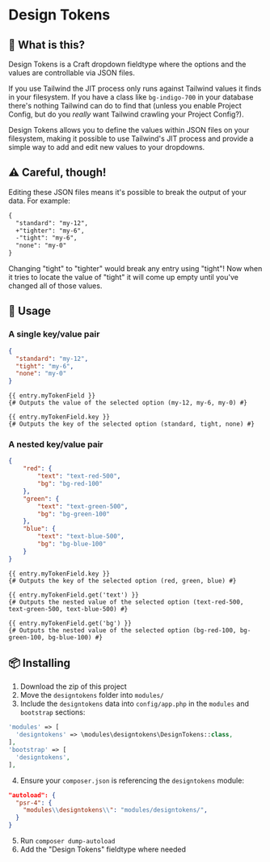 # Design Tokens

## 🤔 What is this?
Design Tokens is a Craft dropdown fieldtype where the options and the values are controllable via JSON files.

If you use Tailwind the JIT process only runs against Tailwind values it finds in your filesystem. If you have a class like `bg-indigo-700` in your database there's nothing Tailwind can do to find that (unless you enable Project Config, but do you _really_ want Tailwind crawling your Project Config?).

Design Tokens allows you to define the values within JSON files on your filesystem, making it possible to use Tailwind's JIT process and provide a simple way to add and edit new values to your dropdowns.

## ⚠️ Careful, though!

Editing these JSON files means it's possible to break the output of your data. For example:

```diff
{
  "standard": "my-12",
  +"tighter": "my-6",
  -"tight": "my-6",
  "none": "my-0"
}
```

Changing "tight" to "tighter" would break any entry using "tight"! Now when it tries to locate the value of "tight" it will come up empty until you've changed all of those values.

## 📝 Usage

### A single key/value pair

```json
{
  "standard": "my-12",
  "tight": "my-6",
  "none": "my-0"
}
```

```twig
{{ entry.myTokenField }}
{# Outputs the value of the selected option (my-12, my-6, my-0) #}
```

```twig
{{ entry.myTokenField.key }}
{# Outputs the key of the selected option (standard, tight, none) #}
```

### A nested key/value pair

```json
{
	"red": {
		"text": "text-red-500",
		"bg": "bg-red-100"
	},
	"green": {
		"text": "text-green-500",
		"bg": "bg-green-100"
	},
	"blue": {
		"text": "text-blue-500",
		"bg": "bg-blue-100"
	}
}

```

```twig
{{ entry.myTokenField.key }}
{# Outputs the key of the selected option (red, green, blue) #}
```

```twig
{{ entry.myTokenField.get('text') }}
{# Outputs the nested value of the selected option (text-red-500, text-green-500, text-blue-500) #}

{{ entry.myTokenField.get('bg') }}
{# Outputs the nested value of the selected option (bg-red-100, bg-green-100, bg-blue-100) #}
```

## 📦 Installing

1. Download the zip of this project
2. Move the `designtokens` folder into `modules/`
3. Include the `designtokens` data into `config/app.php` in the `modules` and `bootstrap` sections:

```php
'modules' => [
  'designtokens' => \modules\designtokens\DesignTokens::class,
],
'bootstrap' => [
  'designtokens',
],
```

4. Ensure your `composer.json` is referencing the `designtokens` module:
```json
"autoload": {
  "psr-4": {
    "modules\\designtokens\\": "modules/designtokens/",
  }
}
```

5. Run `composer dump-autoload`
6. Add the "Design Tokens" fieldtype where needed
